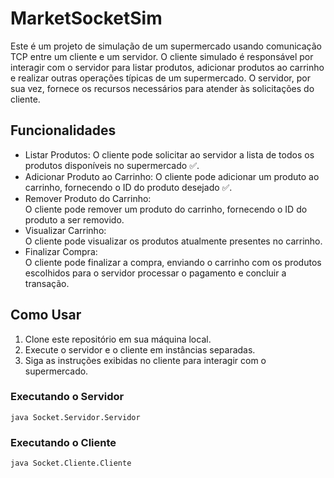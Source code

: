 <h1>MarketSocketSim</h1>

<p>Este é um projeto de simulação de um supermercado usando comunicação TCP entre um cliente e um servidor. O cliente simulado é responsável por interagir com o servidor para listar produtos, adicionar produtos ao carrinho e realizar outras operações típicas de um supermercado. O servidor, por sua vez, fornece os recursos necessários para atender às solicitações do cliente.</p>

<h2>Funcionalidades</h2>

<ul>
    <li>Listar Produtos: O cliente pode solicitar ao servidor a lista de todos os produtos disponíveis no supermercado &#9989.</li>
    <li>Adicionar Produto ao Carrinho: O cliente pode adicionar um produto ao carrinho, fornecendo o ID do produto desejado &#9989.</li>
    <li>Remover Produto do Carrinho:</li> O cliente pode remover um produto do carrinho, fornecendo o ID do produto a ser removido.
    <li>Visualizar Carrinho:</li> O cliente pode visualizar os produtos atualmente presentes no carrinho.
    <li>Finalizar Compra:</li> O cliente pode finalizar a compra, enviando o carrinho com os produtos escolhidos para o servidor processar o pagamento e concluir a transação.
</ul>

<h2>Como Usar</h2>

<ol>
    <li>Clone este repositório em sua máquina local.</li>
    <li>Execute o servidor e o cliente em instâncias separadas.</li>
    <li>Siga as instruções exibidas no cliente para interagir com o supermercado.</li>
</ol>

<h3>Executando o Servidor</h3>
<code>java Socket.Servidor.Servidor</code>

<h3>Executando o Cliente</h3>
<code>java Socket.Cliente.Cliente</code>
</html>
